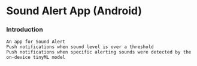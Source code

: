 # Sound Alert App (Android)

### Introduction
	An app for Sound Alert
	Push notifications when sound level is over a threshold
	Push notifications when specific alerting sounds were detected by the on-device tinyML model

